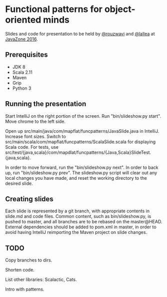 # Functional patterns for object-oriented minds

Slides and code for presentation to be held by [@rouzwavi](https://github.com/rouzwawi) and
[@lallea](https://github.com/lallea) at [JavaZone 2016](https://2016.javazone.no/).

## Prerequisites

* JDK 8
* Scala 2.11
* Maven
* Grip
* Python 3


## Running the presentation

Start IntelliJ on the right portion of the screen. Run "bin/slideshow.py start". Move chrome to the left side.

Open up src/main/java/com/mapflat/funcpatterns/JavaSlide.java in IntelliJ. Increase font sizes. Switch to
src/main/scala/com/mapflat/funcpatterns/ScalaSlide.scala for displaying Scala code. For tests, use
src/test/{java,scala}/com/mapdlat/funcpatterns/{Java,Scala}SlideTest.{java,scala}.

In order to move forward, run the "bin/slideshow.py next". In order to back up, run "bin/slideshow.py prev". The
slideshow.py script will clear out any local changes you have made, and reset the working directory to the
desired slide.


## Creating slides

Each slide is represented by a git branch, with appropriate contents in slide.md and code files. Common content, such as
bin/slideshow.py, is pushed to master, and all branches are to be rebased on the master@HEAD. External dependencies
should be added to pom.xml in master, in order to avoid having IntelliJ reimporting the Maven project on slide changes.


## TODO

Copy branches to dirs.

Shorten code.

List other libraries: Scalactic, Cats.

Intro with patterns.

